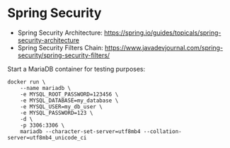 
# Spring Security

* Spring Security Architecture: https://spring.io/guides/topicals/spring-security-architecture
* Spring Security Filters Chain: https://www.javadevjournal.com/spring-security/spring-security-filters/




Start a MariaDB container for testing purposes:

    docker run \
        --name mariadb \
        -e MYSQL_ROOT_PASSWORD=123456 \
        -e MYSQL_DATABASE=my_database \
        -e MYSQL_USER=my_db_user \
        -e MYSQL_PASSWORD=123 \
        -d \
        -p 3306:3306 \
        mariadb --character-set-server=utf8mb4 --collation-server=utf8mb4_unicode_ci